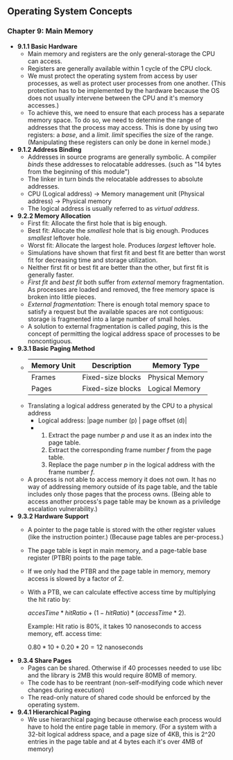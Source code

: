 ## Operating System Concepts

### Chapter 9: Main Memory
* **9.1.1 Basic Hardware**
	* Main memory and registers are the only general-storage the CPU can access.
	* Registers are generally available within 1 cycle of the CPU clock.
	* We must protect the operating system from access by user processes, as well as
	  protect user processes from one another. (This protection has to be implemented
	  by the hardware because the OS does not usually intervene between the CPU and it's
	  memory accesses.)
	* To achieve this, we need to ensure that each process has a separate memory space.
	  To do so, we need to determine the range of addresses that the process may access.
	  This is done by using two registers: a *base*, and a *limit*. *limit* specifies the
	  size of the range. (Manipulating these registers can only be done in kernel mode.)
* **9.1.2 Address Binding**
	* Addresses in source programs are generally symbolic. A compiler *binds* these addresses
	  to relocatable addresses. (such as "14 bytes from the beginning of this module")
	* The linker in turn binds the relocatable addresses to absolute addresses.
	* CPU (Logical address) -> Memory management unit (Physical address) -> Physical memory
	* The logical address is usually referred to as *virtual address*.
* **9.2.2 Memory Allocation**
	* First fit: Allocate the first hole that is big enough.
	* Best fit: Allocate the *smallest* hole that is big enough. Produces *smallest* leftover hole.
	* Worst fit: Allocate the largest hole. Produces *largest* leftover hole.
	* Simulations have shown that first fit and best fit are better than worst fit for decreasing
	  time and storage utilization.
	* Neither first fit or best fit are better than the other, but first fit is generally faster.
	* *First fit* and *best fit* both suffer from *external* memory fragmentation. As processes are
	  loaded and removed, the free memory space is broken into little pieces.
	* *External fragmentation*: There is enough total memory space to satisfy a request but the available
	  spaces are not contiguous: storage is fragmented into a large number of small holes.
	* A solution to external fragmentation is called *paging*, this is the concept of permitting
	  the logical address space of processes to be noncontiguous.
* **9.3.1 Basic Paging Method**
	* | Memory Unit | Description                                 | Memory Type        |
	  |-------------|---------------------------------------------|--------------------|
	  | Frames      | Fixed-size blocks                           | Physical Memory    |
	  | Pages       | Fixed-size blocks                           | Logical Memory     |
	* Translating a logical address generated by the CPU to a physical address
		* Logical address: |page number \(p\) | page offset (d)|
		* 1) Extract the page number *p* and use it as an index into the page table.
	      2) Extract the corresponding frame number *f* from the page table.
		  3) Replace the page number *p* in the logical address with the frame number *f*.
	* A process is not able to access memory it does not own. It has no way of addressing memory outside of its page table,
	  and the table includes only those pages that the process owns. (Being able to access another process's page table
	  may be known as a priviledge escalation vulnerability.)
* **9.3.2 Hardware Support**
	* A pointer to the page table is stored with the other register values (like the instruction pointer.) (Because page tables
	  are per-process.)
	* The page table is kept in main memory, and a page-table base register (PTBR) points to the page table.
	* If we only had the PTBR and the page table in memory, memory access is slowed by a factor of 2.
	* With a PTB, we can calculate effective access time by multiplying the hit ratio by:

	  $accesTime * hitRatio + (1 - hitRatio) * (accessTime * 2)$.

	  Example: Hit ratio is 80%, it takes 10 nanoseconds to access memory, eff. access time: 
	  
	  $0.80 * 10 + 0.20 * 20 = 12$ nanoseconds
* **9.3.4 Share Pages**
	* Pages can be shared. Otherwise if 40 processes needed to use libc and the library is 2MB this would require 80MB of memory.
	* The code has to be reentrant (non-self-modifying code which never changes during execution)
	* The read-only nature of shared code should be enforced by the operating system.
* **9.4.1 Hierarchical Paging**
	* We use hierarchical paging because otherwise each process would have to hold the entire page table in memory.
	  (For a system with a 32-bit logical address space, and a page size of 4KB, this is 2^20 entries in the page table and at 4 bytes each it's over
	  4MB of memory)
